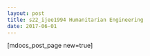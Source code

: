 ```yaml
---
layout: post
title: s22_ijee1994 Humanitarian Engineering
date: 2017-06-01
---
```


[mdocs_post_page new=true]